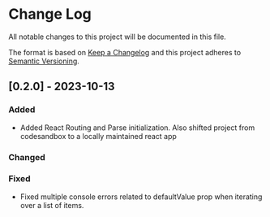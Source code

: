 # Change Log

All notable changes to this project will be documented in this file.

The format is based on [Keep a Changelog](http://keepachangelog.com/)
and this project adheres to [Semantic Versioning](http://semver.org/).

## [0.2.0] - 2023-10-13

### Added

- Added React Routing and Parse initialization. Also shifted project from codesandbox to a locally maintained react app

### Changed

### Fixed

- Fixed multiple console errors related to defaultValue prop when iterating over a list of items.
